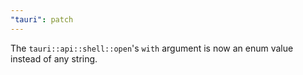 ```yaml
---
"tauri": patch
---
```


The `tauri::api::shell::open`'s `with` argument is now an enum value instead of any string.
